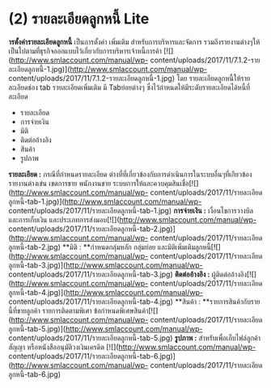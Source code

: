 # (2)	รายละเอียดลูกหนี้ Lite

**ารตั้งค่ารายละเอียดลูกหนี้** เป็นการตั้งค่า เพิ่มเติม
สำหรับการบริหารและจัดการ
รวมถึงรายงานต่างๆให้เป็นไปตามที่ธุรกิจออกแบบไว้เกี่ยวกับการบริหารเจ้าหนี้การค้า
[![](http://www.smlaccount.com/manual/wp-
content/uploads/2017/11/7.1.2-รายละเอียดลูกหนี้-1.jpg)](http://www.smlaccount.com/manual/wp-
content/uploads/2017/11/7.1.2-รายละเอียดลูกหนี้-1.jpg) โดย
รายละเอียดลูกหนี้ให้รายละเอียดช่อง tab รายละเอียดเพิ่มเติม มี Tabย่อยต่างๆ
ซึ่งไว้กำหนดให้มีระดับรายละเอียดได้หนี้ที่ละเอียด

  * รายละเอียด
  * การจ่ายเงิน
  * มิติ
  * ติดต่ออ้างอิง
  * สินค้า
  * รูปภาพ

**รายละเอียด :** กรณีที่กำหนดรายละเอียด
ต่างที่ที่เกี่ยวข้องกับการดำเนินการในระบบอื่นๆที่เกียวข้อง รายงานต่างเข่น
เขตการขาย พนักงานขาย
ระบบการให้และควบคุมสินเชื่อ[![](http://www.smlaccount.com/manual/wp-
content/uploads/2017/11/รายละเอียดลูกหนี้-tab-1.jpg)](http://www.smlaccount.com/manual/wp-
content/uploads/2017/11/รายละเอียดลูกหนี้-tab-1.jpg)   **การจ่ายเงิน :**
เงื่อนไขการวางบิล และการเก็บเงิน
และประเภทการส่งมอบ[![](http://www.smlaccount.com/manual/wp-
content/uploads/2017/11/รายละเอียดลูกหนี้-tab-2.jpg)](http://www.smlaccount.com/manual/wp-
content/uploads/2017/11/รายละเอียดลูกหนี้-tab-2.jpg)   **มิติ :
**กำหนดกลุ่มหลัก กลุ่มย่อย
และมิติเพิ่มเติมลูกหนี้[![](http://www.smlaccount.com/manual/wp-
content/uploads/2017/11/รายละเอียดลูกหนี้-tab-3.jpg)](http://www.smlaccount.com/manual/wp-
content/uploads/2017/11/รายละเอียดลูกหนี้-tab-3.jpg)   **ติดต่ออ้างอิง :**
ผู้ติดต่ออ้างอิง[![](http://www.smlaccount.com/manual/wp-
content/uploads/2017/11/รายละเอียดลูกหนี้-tab-4.jpg)](http://www.smlaccount.com/manual/wp-
content/uploads/2017/11/รายละเอียดลูกหนี้-tab-4.jpg)   **สินค้า :
**รายการสินค้ากับรายนี้ที่ขายลูกค้า รายการติดตามพิเศา
ข้อกำหนดพิเศษสินค้า[![](http://www.smlaccount.com/manual/wp-
content/uploads/2017/11/รายละเอียดลูกหนี้-tab-5.jpg)](http://www.smlaccount.com/manual/wp-
content/uploads/2017/11/รายละเอียดลูกหนี้-tab-5.jpg)   **รูปภาพ :**
สำหรับเพื่อเก็บไฟล์ลูกค้า สัญญา หรือหนังสืออนุมัติวงเงินเครดิต
[![](http://www.smlaccount.com/manual/wp-
content/uploads/2017/11/รายละเอียดลูกหนี้-tab-6.jpg)](http://www.smlaccount.com/manual/wp-
content/uploads/2017/11/รายละเอียดลูกหนี้-tab-6.jpg)  

